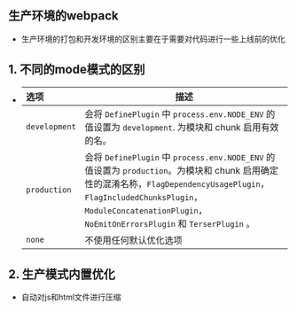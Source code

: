 ## 生产环境的webpack

- 生产环境的打包和开发环境的区别主要在于需要对代码进行一些上线前的优化

## 1. 不同的mode模式的区别

- | 选项            | 描述                                       |
  | :------------ | ---------------------------------------- |
  | `development` | 会将 `DefinePlugin` 中 `process.env.NODE_ENV` 的值设置为 `development`. 为模块和 chunk 启用有效的名。 |
  | `production`  | 会将 `DefinePlugin` 中 `process.env.NODE_ENV` 的值设置为 `production`。为模块和 chunk 启用确定性的混淆名称，`FlagDependencyUsagePlugin`，`FlagIncludedChunksPlugin`，`ModuleConcatenationPlugin`，`NoEmitOnErrorsPlugin` 和 `TerserPlugin` 。 |
  | `none`        | 不使用任何默认优化选项                              |

## 2. 生产模式内置优化

- 自动对js和html文件进行压缩

